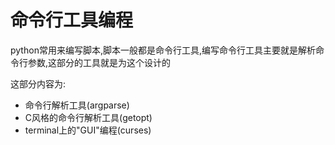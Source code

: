 # 命令行工具编程

python常用来编写脚本,脚本一般都是命令行工具,编写命令行工具主要就是解析命令行参数,这部分的工具就是为这个设计的

这部分内容为:

+ 命令行解析工具(argparse)
+ C风格的命令行解析工具(getopt)
+ terminal上的"GUI"编程(curses)

